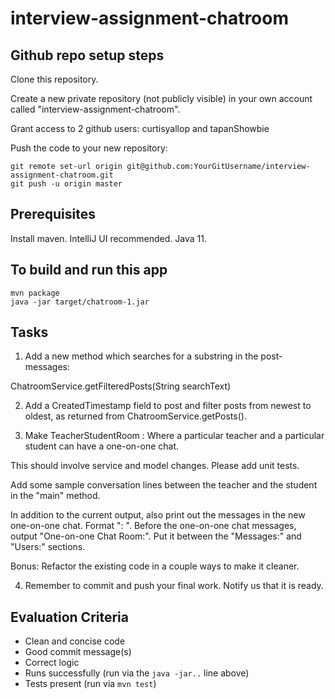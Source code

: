 # interview-assignment-chatroom

## Github repo setup steps

Clone this repository.

Create a new private repository (not publicly visible) in your own account called "interview-assignment-chatroom".

Grant access to 2 github users: curtisyallop and tapanShowbie

Push the code to your new repository:

```
git remote set-url origin git@github.com:YourGitUsername/interview-assignment-chatroom.git
git push -u origin master
```

## Prerequisites

Install maven. IntelliJ UI recommended. Java 11.

## To build and run this app

```
mvn package
java -jar target/chatroom-1.jar
```

## Tasks

1. Add a new method which searches for a substring in the post-messages:

ChatroomService.getFilteredPosts(String searchText)

2. Add a CreatedTimestamp field to post and filter posts from newest to oldest, as returned from ChatroomService.getPosts().

3. Make TeacherStudentRoom : Where a particular teacher and a particular student can have a one-on-one chat.

This should involve service and model changes. Please add unit tests.

Add some sample conversation lines between the teacher and the student in the "main" method.

In addition to the current output, also print out the messages in the new one-on-one chat. Format "<name>: <message>".
Before the one-on-one chat messages, output "One-on-one Chat Room:". Put it between the "Messages:" and "Users:" sections.

Bonus: Refactor the existing code in a couple ways to make it cleaner.

4. Remember to commit and push your final work. Notify us that it is ready.

## Evaluation Criteria

- Clean and concise code
- Good commit message(s)
- Correct logic
- Runs successfully (run via the `java -jar..` line above)
- Tests present (run via `mvn test`)
